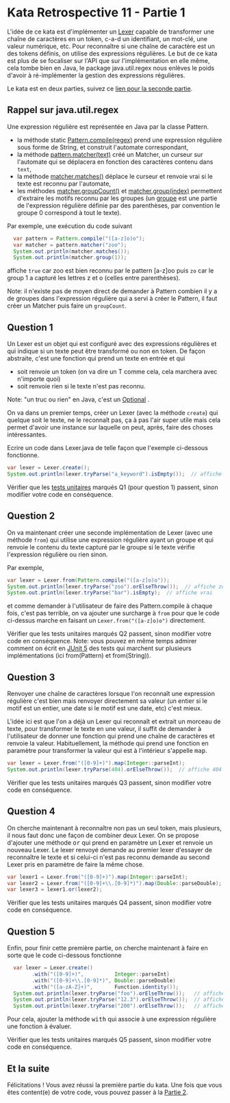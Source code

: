 # Kata Retrospective 11 - Partie 1

L'idée de ce kata est d'implémenter un [Lexer](https://en.wikipedia.org/wiki/Lexer) capable de transformer une chaîne de caractères en un token, c-a-d un identifiant, un mot-clé, une valeur numérique, etc. 
Pour reconnaître si une chaîne de caractère est un des tokens définis, on utilise des expressions régulières. 
Le but de ce kata est plus de se focaliser sur l'API que sur l'implémentation en elle même, cela tombe bien en Java, le package java.util.regex nous enlèves le poids d'avoir à ré-implémenter la gestion des expressions régulières.

Le kata est en deux parties, suivez ce [lien pour la seconde partie](kata-part2.md).


## Rappel sur java.util.regex

Une expression régulière est représentée en Java par la classe Pattern.
- la méthode static [Pattern.compile(regex)](https://docs.oracle.com/en/java/javase/11/docs/api/java.base/java/util/regex/Pattern.html#compile(java.lang.String)) prend une expression régulière sous forme de String, et construit l'automate correspondant,
- la méthode [pattern.matcher(text)](https://docs.oracle.com/en/java/javase/11/docs/api/java.base/java/util/regex/Pattern.html#matcher(java.lang.CharSequence)) créé un Matcher, un curseur sur l'automate qui se déplacera en fonction des caractères contenu dans `text`,
- la méthode [matcher.matches()](https://docs.oracle.com/en/java/javase/11/docs/api/java.base/java/util/regex/Matcher.html#matches()) déplace le curseur et renvoie vrai si le texte est reconnu par l'automate,
- les méthodes [matcher.groupCount()](https://docs.oracle.com/en/java/javase/11/docs/api/java.base/java/util/regex/Matcher.html#groupCount()) et [matcher.group(index)](https://docs.oracle.com/en/java/javase/11/docs/api/java.base/java/util/regex/Matcher.html#group(int)) permettent d'extraire les motifs reconnu par les groupes (un [groupe](https://docs.oracle.com/en/java/javase/11/docs/api/java.base/java/util/regex/Pattern.html#cg) est une partie de l'expression régulière définie par des parenthèses, par convention le groupe 0 correspond à tout le texte).

Par exemple, une exécution du code suivant
```java
  var pattern = Pattern.compile("([a-z]o)o");
  var matcher = pattern.matcher("zoo");
  System.out.println(matcher.matches());
  System.out.println(matcher.group(1));
``` 
affiche `true` car zoo est bien reconnu par le pattern [a-z]oo puis `zo` car le group 1 a capturé les lettres z et o (celles entre parenthèses).

Note: il n'existe pas de moyen direct de demander à Pattern combien il y a de groupes dans l'expression régulière qui a servi à créer le Pattern, il faut créer un Matcher puis faire un `groupCount`.


## Question 1

Un Lexer est un objet qui est configuré avec des expressions régulières et qui indique si un texte peut être transformé ou non en token.
De façon abstraite, c'est une fonction qui prend un texte en entrée et qui 
- soit renvoie un token (on va dire un T comme cela, cela marchera avec n'importe quoi)
- soit renvoie rien si le texte n'est pas reconnu.

Note: "un truc ou rien" en Java, c'est un [Optional](https://docs.oracle.com/en/java/javase/11/docs/api/java.base/java/util/Optional.html) .

On va dans un premier temps, créer un Lexer (avec la méthode `create`) qui quelque soit le texte, ne le reconnaît pas,
ça à pas l'air super utile mais cela permet d'avoir une instance sur laquelle on peut, après, faire des choses intéressantes.

Ecrire un code dans Lexer.java de telle façon que l'exemple ci-dessous fonctionne. 
```java
var lexer = Lexer.create();
System.out.println(lexer.tryParse("a_keyword").isEmpty());  // affiche true  
```

Vérifier que les [tests unitaires](https://github.com/forax/kata-restrospective-11/blob/master/src/test/java/fr/umlv/lexer/LexerTest.java) marqués Q1 (pour question 1) passent, sinon modifier votre code en conséquence.


## Question 2

On va maintenant créer une seconde implémentation de Lexer (avec une méthode `from`) qui utilise une expression régulière ayant un groupe et
qui renvoie le contenu du texte capturé par le groupe si le texte vérifie l'expression régulière ou rien sinon.

Par exemple,
```java
var lexer = Lexer.from(Pattern.compile("([a-z]o)o"));
System.out.println(lexer.tryParse("zoo").orElseThrow());  // affiche zo
System.out.println(lexer.tryParse("bar").isEmpty);  // affiche vrai
```

et comme demander à l'utilisateur de faire des Pattern.compile à chaque fois, c'est pas terrible, on va ajouter une surcharge à `from`
pour que le code ci-dessus marche en faisant un `Lexer.from("([a-z]o)o")` directement.

Vérifier que les tests unitaires marqués Q2 passent, sinon modifier votre code en conséquence.
Note: vous pouvez en même temps admirer comment on écrit en [JUnit 5](https://junit.org/junit5/docs/current/user-guide/#writing-tests-parameterized-tests) des tests qui marchent sur plusieurs implémentations (ici from(Pattern) et from(String)).


## Question 3

Renvoyer une chaîne de caractères lorsque l'on reconnaît une expression régulière c'est bien mais renvoyer directement sa valeur
(un entier si le motif est un entier, une date si le motif est une date, etc) c'est mieux.

L'idée ici est que l'on a déjà un Lexer qui reconnaît et extrait un morceau de texte, pour transformer le texte en une valeur,
il suffit de demander à l'utilisateur de donner une fonction qui prend une chaîne de caractères et renvoie la valeur.
Habituellement, la méthode qui prend une fonction en paramètre pour transformer la valeur qui est à l'intérieur s'appelle <tt>map</tt>.

```java
var lexer = Lexer.from("([0-9]+)").map(Integer::parseInt);
System.out.println(lexer.tryParse(404).orElseThrow());  // affiche 404 (sous forme d'Integer)
```

Vérifier que les tests unitaires marqués Q3 passent, sinon modifier votre code en conséquence.


## Question 4

On cherche maintenant à reconnaître non pas un seul token, mais plusieurs, il nous faut donc une façon de combiner deux Lexer.
On se propose d'ajouter une méthode <tt>or</tt> qui prend en paramètre un Lexer et renvoie un nouveau Lexer.
Le lexer renvoyé demande au premier lexer d'essayer de reconnaître le texte et
si celui-ci n'est pas reconnu demande au second Lexer pris en paramètre de faire la même chose. 

```java
var lexer1 = Lexer.from("([0-9]+)").map(Integer::parseInt);
var lexer2 = Lexer.from("([0-9]+\\.[0-9]*)").map(Double::parseDouble);
var lexer3 = lexer1.or(lexer2);
```

Vérifier que les tests unitaires marqués Q4 passent, sinon modifier votre code en conséquence.


## Question 5

Enfin, pour finir cette première partie, on cherche maintenant à faire en sorte que le code ci-dessous fonctionne
```java
  var lexer = Lexer.create()
        .with("([0-9]+)",          Integer::parseInt)
        .with("([0-9]+\\.[0-9]*)", Double::parseDouble)
        .with("([a-zA-Z]+)",       Function.identity());
  System.out.println(lexer.tryParse("foo").orElseThrow());   // affiche la chaine foo
  System.out.println(lexer.tryParse("12.3").orElseThrow());  // affiche la valeur flottante 12.3
  System.out.println(lexer.tryParse("200").orElseThrow());   // affiche la valeur entière 200
```

Pour cela, ajouter la méthode <tt>with</tt> qui associe à une expression régulière une fonction à évaluer.

Vérifier que les tests unitaires marqués Q5 passent, sinon modifier votre code en conséquence.


## Et la suite

Félicitations ! Vous avez réussi la première partie du kata.
Une fois que vous êtes content(e) de votre code, vous pouvez passer à la [Partie 2](kata-part2.md).

